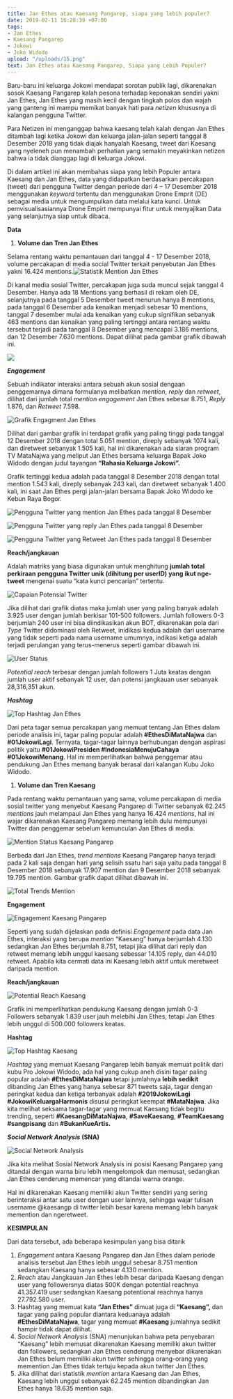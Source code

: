 ```yaml
---
title: Jan Ethes atau Kaesang Pangarep, siapa yang lebih populer?
date: 2019-02-11 16:28:39 +07:00
tags:
- Jan Ethes
- Kaesang Pangarep
- Jokowi
- Joko Widodo
upload: "/uploads/15.png"
text: Jan Ethes atau Kaesang Pangarep, Siapa yang Lebih Populer?
---
```


Baru-baru ini keluarga Jokowi mendapat sorotan publik lagi, dikarenakan sosok Kaesang Pangarep kalah pesona terhadap keponakan sendiri yakni Jan Ethes, Jan Ethes yang masih kecil dengan tingkah polos dan wajah yang ganteng ini mampu memikat banyak hati para _netizen_ khususnya di kalangan pengguna Twitter.

Para Netizen ini menganggap bahwa kaesang telah kalah dengan Jan Ethes ditambah lagi ketika Jokowi dan keluarga jalan-jalan seperti tanggal 8 Desember 2018 yang tidak diajak hanyalah Kaesang, tweet dari Kaesang yang nyeleneh pun menambah perhatian yang semakin meyakinkan netizen bahwa ia tidak dianggap lagi di keluarga Jokowi.

Di dalam artikel ini akan membahas siapa yang lebih Populer antara Kaesang dan Jan Ethes, data yang didapatkan berdasarkan percakapan (tweet) dari pengguna Twitter dengan periode dari 4 – 17 Desember 2018 menggunakan _keyword_ tertentu dan menggunakan Drone Emprit (DE) sebagai media untuk mengumpulkan data melalui kata kunci. Untuk pemvisualisasiannya Drone Empirt mempunyai fitur untuk menyajikan Data yang selanjutnya siap untuk dibaca.

**Data**

1. **Volume dan Tren Jan Ethes**

Selama rentang waktu pemantauan dari tanggal 4 - 17 Desember 2018, volume percakapan di media social Twitter terkait penyebutan Jan Ethes yakni 16.424 mentions.![Statistik Mention Jan Ethes](/uploads/1.png "Statistik Mention Jan Ethes")

Di kanal media sosial Twitter, percakapan juga suda muncul sejak tanggal 4 Desember. Hanya ada 18 Mentions yang berhasil di rekam oleh DE, selanjutnya pada tanggal 5 Desember tweet menurun hanya 8 mentions, pada tanggal 6 Desember ada kenaikan menjadi sebesar 10 mentions, tanggal 7 desember mulai ada kenaikan yang cukup signifikan sebanyak 463 mentions dan kenaikan yang paling tertinggi antara rentang waktu tersebut terjadi pada tanggal 8 Desember yang mencapai 3.186 mentions, dan 12 Desember 7.630 mentions. Dapat dilihat pada gambar grafik dibawah ini.

![](/uploads/2.png)

**_Engagement_**

Sebuah indikator interaksi antara sebuah akun sosial dengaan penggemarnya dimana formulanya melibatkan _mention_, _reply_ dan _retweet_, dilihat dari jumlah total _mention_ _engagement_ Jan Ethes sebesar 8.751, _Reply_ 1.876, dan _Retweet_ 7.598.

![](/uploads/3.png "Grafik Engagment Jan Ethes")

Dilihat dari gambar grafik ini terdapat grafik yang paling tinggi pada tanggal 12 Desember 2018 dengan total 5.051 mention, direply sebanyak 1074 kali, dan diretweet sebanyak 1.505 kali, hal ini dikarenakan ada siaran program TV MataNajwa yang meliput Jan Ethes bersama keluarga Bapak Joko Widodo dengan judul tayangan **“Rahasia Keluarga Jokowi”.**

Grafik tertinggi kedua adalah pada tanggal 8 Desember 2018 dengan total mention 1.543 kali, direply sebanyak 243 kali, dan diretweet sebanyak 1.400 kali, ini saat Jan Ethes pergi jalan-jalan bersama Bapak Joko Widodo ke Kebun Raya Bogor.

![](/uploads/4.png "Pengguna Twitter yang mention Jan Ethes pada tanggal 8 Desember")

![](/uploads/5.png "Pengguna Twitter yang reply Jan Ethes pada tanggal 8 Desember")

![](/uploads/6.png "Pengguna Twitter yang Retweet Jan Ethes pada tanggal 8 Desember")

**Reach/jangkauan**

Adalah matriks yang biasa digunakan untuk menghitung **jumlah total** **perkiraan** **pengguna Twitter unik (dihitung per userID) yang ikut nge-tweet** mengenai suatu “kata kunci pencarian” tertentu.

![](/uploads/7.png "Capaian Potensial Twitter")

Jika dilihat dari grafik diatas maka jumlah user yang paling banyak adalah 3.925 user dengan jumlah berkisar 101-500 followers. Jumlah followers 0-3 berjumlah 240 user ini bisa diindikasikan akun BOT, dikarenakan pola dari _Type_ Twitter didominasi oleh Retweet, inidikasi kedua adalah dari username yang tidak seperti pada nama username umumnya, indikasi ketiga adalah terjadi perulangan yang terus-menerus seperti gambar dibawah ini.

![](/uploads/8.png "User Status")

_Potential reach_ terbesar dengan jumlah followers 1 Juta keatas dengan jumlah user aktif sebanyak 12 user, dan potensi jangkauan user sebanyak 28,316,351 akun.

**_Hashtag_**

![](/uploads/9.png "Top Hashtag Jan Ethes")

Dari peta tagar semua percakapan yang memuat tentang Jan Ethes dalam periode analisis ini, tagar paling popular adalah **#EthesDiMataNajwa** dan **#01JokowiLagi**. Ternyata, tagar-tagar lainnya berhubungan dengan aspirasi politik yaitu **#01JokowiPresiden #IndonesiaMenujuCahaya #01JokowiMenang**. Hal ini memperlihatkan bahwa penggemar atau pendukung Jan Ethes memang banyak berasal dari kalangan Kubu Joko Widodo.

1. **Volume dan Tren Kaesang**

Pada rentang waktu pemantauan yang sama, volume percakapan di media sosial twitter yang menyebut Kaesang Pangarep di Twitter sebanyak 62.245 _mentions_ jauh melampaui Jan Ethes yang hanya 16.424 _mentions_, hal ini wajar dikarenakan Kaesang Pangarep memang lebih dulu mempunyai Twitter dan penggemar sebelum kemunculan Jan Ethes di media.

![](/uploads/10.png "Mention Status Kaesang Pangarep")

Berbeda dari Jan Ethes, _trend_ _mentions_ Kaesang Pangarep hanya terjadi pada 2 kali saja dengan hari yang selisih ssatu hari saja yaitu pada tanggal 8 Desember 2018 sebanyak 17.907 mention dan 9 Desember 2018 sebanyak 19.795 mention. Gambar grafik dapat dilihat dibawah ini.

![](/uploads/11.png "Total Trends Mention")

**Engagement**

![](/uploads/12.png "Engagement Kaesang Pangarep")

Seperti yang sudah dijelaskan pada definisi _Engagement_ pada data Jan Ethes, interaksi yang berupa _mention_ “Kaesang” hanya berjumlah 4.130 sedangkan Jan Ethes berjumlah 8.751, tetapi jika dilihat dari reply dan retweet memang lebih unggul kaesang sebessar 14.105 reply, dan 44.010 retweet. Apabila kita cermati data ini Kaesang lebih aktif untuk meretweet daripada mention.

**Reach/jangkauan**

![](/uploads/13.png "Potential Reach Kaesang")

Grafik ini memperlihatkan pendukung Kaesang dengan jumlah 0-3 Followers sebanyak 1.839 user jauh melebihi Jan Ethes, tetapi Jan Ethes lebih unggul di 500.000 followers keatas.

**Hashtag**

![](/uploads/14.png "Top Hashtag Kaesang")

_Hashtag_ yang memuat Kaesang Pangarep lebih banyak memuat politik dari kubu Pro Jokowi Widodo, ada hal yang cukup aneh disini tagar paling popular adalah **#EthesDiMataNajwa** tetapi jumlahnya **lebih sedikit** dibanding Jan Ethes yang hanya sebesar 871 tweets saja, tagar dengan peringkat kedua dan ketiga terbanyak adalah **#2019JokowiLagi #JokowiKeluargaHarmonis** disusul peringkat keempat **#MataNajwa**. Jika kita melihat seksama tagar-tagar yang memuat Kaesang tidak begitu trending, seperti **#KaesangDiMataNajwa**, **#SaveKaesang**, **#TeamKaesang** **#sangpisang** dan **#BukanKueArtis.**

**_Social Network Analysis_ (SNA)**

![](/uploads/15.png "Social Network Analysis")

Jika kita melihat Sosial Network Analysis ini posisi Kaesang Pangarep yang ditandai dengan warna biru lebih mengelompok dan memusat, sedangkan Jan Ethes cenderung memencar yang ditandai warna orange.

Hal ini dikarenakan Kaesang memiliki akun Twitter sendiri yang sering berinteraksi antar satu user dengan user lainnya, sehingga wajar tulisan username @kaesangp di twitter lebih besar karena memang lebih banyak memention dan ngeretweet.

**KESIMPULAN**

Dari data tersebut, ada beberapa kesimpulan yang bisa ditarik

1. _Engagement_ antara Kaesang Pangarep dan Jan Ethes dalam periode analisis tersebut Jan Ethes lebih unggul sebesar 8.751 mention sedangkan Kaesang hanya sebesar 4.130 mention.
2. _Reach_ atau Jangkauan Jan Ethes lebih besar daripada Kaesang dengan user yang followersnya diatas 500K dengan potential reachnya 41.357.419 user sedangkan Kaesang potentional reachnya hanya 27.792.580 user.
3. Hashtag yang memuat kata **“Jan Ethes”** dimuat juga di **“Kaesang”,** dan tagar yang paling popular diantara keduanaya adalah **#EthesDiMataNajwa**, tagar yang memuat **#Kaesang** jumlahnya sedikit hampir tidak dapat dilihat.
4. _Social Network Analysis_ (SNA) menunjukan bahwa peta penyebaran “Kaesang” lebih memusat dikarenakan Kaesang memiliki akun twitter dan followers, sedangkan Jan Ethes cenderung menyebar dikarenakan Jan Ethes belum memiliki akun twitter sehingga orang-orang yang memention Jan Ethes tidak tertuju kepada akun twitter Jan Ethes.
5. Jika dilihat dari statistik _mention_ antara Kaesang dan Jan Ethes, Kaesang lebih unggul sebanyak 62.245 mention dibandingkan Jan Ethes hanya 18.635 mention saja.

